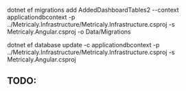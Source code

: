 

dotnet ef migrations add AddedDashboardTables2 --context applicationdbcontext -p ../Metricaly.Infrastructure/Metricaly.Infrastructure.csproj -s Metricaly.Angular.csproj -o Data/Migrations


dotnet ef database update -c applicationdbcontext -p ../Metricaly.Infrastructure/Metricaly.Infrastructure.csproj -s Metricaly.Angular.csproj




## TODO:



